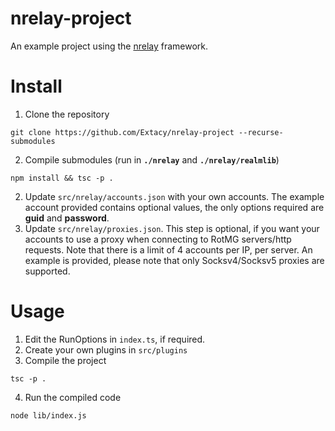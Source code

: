 # nrelay-project
An example project using the [nrelay](https://github.com/Extacy/nrelay) framework.

# Install
1. Clone the repository
```
git clone https://github.com/Extacy/nrelay-project --recurse-submodules
```
2. Compile submodules (run in **`./nrelay`** and **`./nrelay/realmlib`**)
```
npm install && tsc -p .
```
2. Update `src/nrelay/accounts.json` with your own accounts. The example account provided contains optional values, the only options required are **guid** and **password**.
3. Update `src/nrelay/proxies.json`. This step is optional, if you want your accounts to use a proxy when connecting to RotMG servers/http requests. Note that there is a limit of 4 accounts per IP, per server. An example is provided, please note that only Socksv4/Socksv5 proxies are supported.

# Usage
1. Edit the RunOptions in `index.ts`, if required.
2. Create your own plugins in `src/plugins`
3. Compile the project
```
tsc -p .
```
4. Run the compiled code
```
node lib/index.js
```